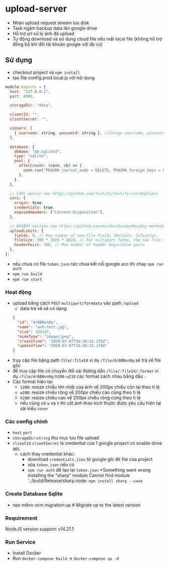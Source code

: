 ﻿# upload-server

- Nhận upload request stream lưu disk
- Task ngầm backup data lên google drive
- Hỗ trợ url xử lý ảnh đã upload
- Tự động download và sử dụng cloud file nếu mất local file (không hỗ trợ đồng bộ khi đổi tài khoản google với db cũ)

## Sử dụng

- checkout project và `npm install`
- tạo file config.prod.local.js với nội dung

```javascript
module.exports = {
  host: "127.0.0.1",
  port: 8005,

  storageDir: "data",

  clientId: "",
  clientSecret: "",

  uiUsers: [
    { username: string, password: string }, //Change username, password login
  ],

  database: {
    dbName: "db.sqlite3",
    type: "sqlite",
    pool: {
      afterCreate: (conn, cb) => {
        conn.run("PRAGMA journal_mode = DELETE; PRAGMA foreign_keys = ON", cb); //DELETE or VAL
      },
    },
  },

  // CORS option see https://github.com/fastify/fastify-cors#options
  cors: {
    origin: true,
    credentials: true,
    exposedHeaders: ["Content-Disposition"],
  },

  // BUSBOY options see https://github.com/mscdex/busboy#busboy-methods
  uploadLimits: {
    fields: 0, // Max number of non-file fields (Default: Infinity).
    fileSize: 300 * 1024 * 1024, // For multipart forms, the max file size (in bytes) (Default: Infinity).
    headerPairs: 100, // Max number of header key=>value pairs
  },
};
```

- nếu chưa có file `token.json` tức chưa kết nối google acc thì chạy `npm run auth`
- `npm run build`
- `npm run start`

### Hoạt động

- upload bằng cách `POST` `multipart/formdata` vào path `/upload`
  - data trả về sẽ có dạng
  ```json
  {
    "id": "dr8BNvn0q",
    "name": "anh-test.jpg",
    "size": 100547,
    "mimeType": "image/jpeg",
    "createTime": "2020-07-07T16:36:31.179Z",
    "updateTime": "2020-07-07T16:36:31.179Z"
  }
  ```
- truy cập file bằng path `file/:fileId` ví dụ `/file/dr8BNvn0q` sẽ trả về file gốc
- để truy cập file có chuyển đổi sài đường dẫn `/file/:fileId/:format` ví dụ `/file/dr8BNvn0q/h200-w210` các format cách nhau bằng dấu `-`
- Các format hiện tại:
  - `s200`: resize chiều lớn nhất của ảnh về 200px chiều còn lại theo tỉ lệ
  - `w200`: resize chiều rộng về 200px chiều cao cũng theo tỉ lệ
  - `h200`: resize chiều cao về 200px chiều rộng cũng theo tỉ lệ
  - nếu cùng có `w` va `h` thì cắt ảnh theo kích thước được yêu cầu hiện tại sài kiểu `cover`

### Các config chính

- `host` `port`
- `storageDir`:`string` thư mục lưu file upload
- `clientId` `clientSecret` là credential của 1 google project có enable drive api,
  - cách thay credential khác:
    - download `credentials.json` từ google ghi đè file của project
    - xóa `token.json` nếu có
    - `npm run auth` để tạo lại `token.json`
      \*Something went wrong installing the "sharp" module Cannot find module '../build/Release/sharp.node: `npm install sharp --save`

### Create Database Sqlite

- npx mikro-orm migration:up # Migrate up to the latest version

### Requirement

NodeJS version support: v14.21.1

### Run Service
- Install Docker
- Run `docker-compose build` -> `docker-compose up -d`
